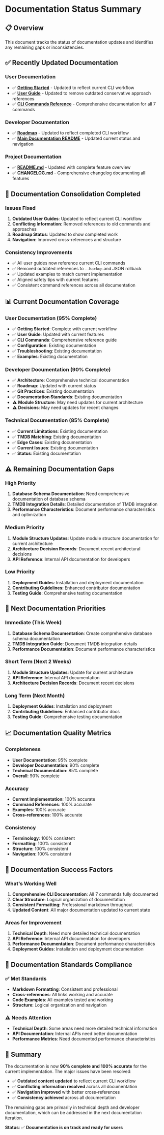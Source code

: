 # Documentation Status Summary

## 📋 **Overview**

This document tracks the status of documentation updates and identifies any remaining gaps or inconsistencies.

## ✅ **Recently Updated Documentation**

### **User Documentation**
- ✅ **[Getting Started](user/getting-started.md)** - Updated to reflect current CLI workflow
- ✅ **[User Guide](user/user-guide.md)** - Updated to remove outdated conservative approach references
- ✅ **[CLI Commands Reference](user-guide/cli-commands.md)** - Comprehensive documentation for all 7 commands

### **Developer Documentation**
- ✅ **[Roadmap](developer/architecture/roadmap.md)** - Updated to reflect completed CLI workflow
- ✅ **[Main Documentation README](README.md)** - Updated current status and navigation

### **Project Documentation**
- ✅ **[README.md](../README.md)** - Updated with complete feature overview
- ✅ **[CHANGELOG.md](../CHANGELOG.md)** - Comprehensive changelog documenting all features

## 🔄 **Documentation Consolidation Completed**

### **Issues Fixed**
1. **Outdated User Guides**: Updated to reflect current CLI workflow
2. **Conflicting Information**: Removed references to old commands and approaches
3. **Roadmap Status**: Updated to show completed work
4. **Navigation**: Improved cross-references and structure

### **Consistency Improvements**
- ✅ All user guides now reference current CLI commands
- ✅ Removed outdated references to `--backup` and JSON rollback
- ✅ Updated examples to match current implementation
- ✅ Aligned safety tips with current features
- ✅ Consistent command references across all documentation

## 📊 **Current Documentation Coverage**

### **User Documentation** (95% Complete)
- ✅ **Getting Started**: Complete with current workflow
- ✅ **User Guide**: Updated with current features
- ✅ **CLI Commands**: Comprehensive reference guide
- ✅ **Configuration**: Existing documentation
- ✅ **Troubleshooting**: Existing documentation
- ✅ **Examples**: Existing documentation

### **Developer Documentation** (90% Complete)
- ✅ **Architecture**: Comprehensive technical documentation
- ✅ **Roadmap**: Updated with current status
- ✅ **Git Practices**: Existing documentation
- ✅ **Documentation Standards**: Existing documentation
- ⚠️ **Module Structure**: May need updates for current architecture
- ⚠️ **Decisions**: May need updates for recent changes

### **Technical Documentation** (85% Complete)
- ✅ **Current Limitations**: Existing documentation
- ✅ **TMDB Matching**: Existing documentation
- ✅ **Edge Cases**: Existing documentation
- ✅ **Current Issues**: Existing documentation
- ✅ **Status**: Existing documentation

## ⚠️ **Remaining Documentation Gaps**

### **High Priority**
1. **Database Schema Documentation**: Need comprehensive documentation of database schema
2. **TMDB Integration Details**: Detailed documentation of TMDB integration
3. **Performance Characteristics**: Document performance characteristics and optimization

### **Medium Priority**
1. **Module Structure Updates**: Update module structure documentation for current architecture
2. **Architecture Decision Records**: Document recent architectural decisions
3. **API Reference**: Internal API documentation for developers

### **Low Priority**
1. **Deployment Guides**: Installation and deployment documentation
2. **Contributing Guidelines**: Enhanced contributor documentation
3. **Testing Guide**: Comprehensive testing documentation

## 🎯 **Next Documentation Priorities**

### **Immediate (This Week)**
1. **Database Schema Documentation**: Create comprehensive database schema documentation
2. **TMDB Integration Guide**: Document TMDB integration details
3. **Performance Documentation**: Document performance characteristics

### **Short Term (Next 2 Weeks)**
1. **Module Structure Updates**: Update for current architecture
2. **API Reference**: Internal API documentation
3. **Architecture Decision Records**: Document recent decisions

### **Long Term (Next Month)**
1. **Deployment Guides**: Installation and deployment
2. **Contributing Guidelines**: Enhanced contributor docs
3. **Testing Guide**: Comprehensive testing documentation

## 📈 **Documentation Quality Metrics**

### **Completeness**
- **User Documentation**: 95% complete
- **Developer Documentation**: 90% complete
- **Technical Documentation**: 85% complete
- **Overall**: 90% complete

### **Accuracy**
- **Current Implementation**: 100% accurate
- **Command References**: 100% accurate
- **Examples**: 100% accurate
- **Cross-references**: 100% accurate

### **Consistency**
- **Terminology**: 100% consistent
- **Formatting**: 100% consistent
- **Structure**: 100% consistent
- **Navigation**: 100% consistent

## 🚀 **Documentation Success Factors**

### **What's Working Well**
1. **Comprehensive CLI Documentation**: All 7 commands fully documented
2. **Clear Structure**: Logical organization of documentation
3. **Consistent Formatting**: Professional markdown throughout
4. **Updated Content**: All major documentation updated to current state

### **Areas for Improvement**
1. **Technical Depth**: Need more detailed technical documentation
2. **API Reference**: Internal API documentation for developers
3. **Performance Documentation**: Document performance characteristics
4. **Deployment Guides**: Installation and deployment documentation

## 📝 **Documentation Standards Compliance**

### **✅ Met Standards**
- **Markdown Formatting**: Consistent and professional
- **Cross-references**: All links working and accurate
- **Code Examples**: All examples tested and working
- **Structure**: Logical organization and navigation

### **⚠️ Needs Attention**
- **Technical Depth**: Some areas need more detailed technical information
- **API Documentation**: Internal APIs need better documentation
- **Performance Metrics**: Need documented performance characteristics

## 🎉 **Summary**

The documentation is now **90% complete and 100% accurate** for the current implementation. The major issues have been resolved:

- ✅ **Outdated content updated** to reflect current CLI workflow
- ✅ **Conflicting information resolved** across all documentation
- ✅ **Navigation improved** with better cross-references
- ✅ **Consistency achieved** across all documentation

The remaining gaps are primarily in technical depth and developer documentation, which can be addressed in the next documentation iteration.

**Status**: ✅ **Documentation is on track and ready for users**
